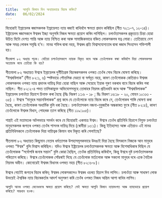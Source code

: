 ```yaml
---
title:  আপুনি কিমান দিন অন্যায়ভাৱে বিচাৰ কৰিব?
date:   06/02/2024
---
```


যিহোৱাই ইস্ৰায়েলৰ ৰজাসকলক ইস্ৰায়েলত ন্যায় ৰজাই ৰাখিবলৈ ক্ষমতা প্ৰদান কৰিছিল (গীত ৭২:১-৭, ১২-১৪)। ইষ্ট্ৰায়েলৰ ৰজাসকলে ঈশ্বৰৰ ইচ্ছা অনুসৰি নিজৰ ক্ষমতা প্ৰয়োগ কৰিব লাগিছিল। চলাওঁতাসকলৰ প্ৰকৃততে চিন্তা হোৱা উচিত যিটো দেশত শান্তি আৰু ন্যায় নিশ্চিত কৰা আৰু সামাজিকভাৱে বঞ্চিত লোকসকলৰ যত্ন লোৱা। তেতিয়াহে দেশ আৰু সমগ্ৰ লোকৰ সমৃদ্ধি হ’ব। মানৱ শক্তিৰ দ্বাৰা নহয়, ঈশ্বৰৰ প্ৰতি বিশ্বাসযোগ্যতাৰ দ্বাৰা ৰজাৰ সিংহাসন শক্তিশালী হয়।

`গীতমালা ৮২ অধ্যায় পঢ়ক। যেতিয়া চলাওঁতাসকলে ন্যায়ক বিকৃত কৰে আৰু তেওঁলোকক ৰক্ষা কৰিবলৈ দিয়া লোকসকলক অত্যাচাৰ কৰে তেতিয়া কি হয়?`

গীতমালা ৮২ অধ্যায়ত ঈশ্বৰে ইস্ৰায়েলৰ দুৰ্নীতিগ্ৰস্ত বিচাৰকসকলৰ ওপৰত তেওঁৰ সোধ বিচাৰ ঘোষণা কৰিছে। “ঈশ্বৰবিলাক” (গীত ৮২:১, ৬) স্পষ্টভাৱে পৌত্তলিক দেৱতা বা স্বৰ্গদূত নহয়, কাৰণ তেওঁলোকক কেতিয়াও ঈশ্বৰৰ লোকসকলৰ ওপৰত ন্যায় প্ৰদানৰ দায়িত্ব দিয়া হোৱা নাছিল আৰু সেয়েহে ইয়াক পূৰণ নকৰাৰ বাবে বিচাৰ কৰিব পৰা নাছিল। গীত ৮২:২-৪ পদত তালিকাভুক্ত  অভিযোগসমূহে তোৰাহৰ নিয়মৰ প্ৰতিধবনি কৰে আৰু “ঈশ্বৰবিলাকক” ইস্ৰায়েলৰ চলাওঁতা হিচাপে চিনাক্ত কৰা হৈছে (দ্বিঃ বিৱৰণ ১:১৬ - ১৮ ; দ্বিঃ বিৱৰণ ১৬:১৮ - ২০, যোহন  ১০:৩৩ - ৩৫) । ঈশ্বৰে “মানুহৰ সন্তানবিলাকক”  প্ৰশ্ন কৰে যে তেওঁলোকে ন্যায় বিচাৰ কৰে নে, তেওঁলোকৰ শাস্তি ঘোষণা কৰা হৈছে, কাৰণ তেওঁলোকক অধাৰ্মিক বুলি ধৰা হৈছে। চলাওঁতাসকল নজনা-নুবুজাকৈ অন্ধকাৰত ফুৰে (গীত ৮২:৫), কাৰণ তেওঁলোকে ঈশ্বৰৰ বিধান, পোহৰক ত্যাগ কৰিছে (গীত ১১৯:১০৫)।

শাস্ত্ৰই এই মতামতক অটলভাৱে সমৰ্থন কৰে যে যিহোৱাই একমাত্ৰ ঈশ্বৰ। ঈশ্বৰে তেওঁৰ প্ৰতিনিধি হিচাপে নিযুক্ত চলাওঁতা মানুহসকলক জগতৰ ওপৰত তেওঁৰ শাসনৰ দায়িত্ব দিয়ে (ৰোমীয়া ১৩:১)। কিন্তু ইতিহাসত আৰু এতিয়াও এই মানৱ প্ৰতিনিধিসকলে তেওঁলোকক দিয়া দায়িত্বক কিমান বাৰ বিকৃত কৰি পেলাইছে?

গীতমালা ৮২ অধ্যায়ত কিছুমান নেতাৰ ধৰ্মত্যাগক উপহাসমূলকভাৱে উদঙাই দিয়া হৈছে যিসকলে নিজকে আন মানুহৰ ওপৰত “ঈশ্বৰ” বুলি বিশ্বাস কৰিছিল। যদিও ঈশ্বৰে ইষ্ট্ৰায়েলৰ চলাওঁতাসকলক ক্ষমতা আৰু বিশেষাধিকাৰ দিছিল যে তেওঁলোকক “সৰ্বোপৰি জনাৰ সন্তান” বুলি কোৱা হৈছিল, তেওঁক প্ৰতিনিধিত্ব কৰিবলৈ, কিন্তু ঈশ্বৰে দুষ্ট চলাওঁতাসকলক পৰিত্যাগ কৰিছে। ঈশ্বৰে তেওঁলোকক সোঁৱৰাই দিছে যে তেওঁলোক মৰ্ত্যলোক আৰু সকলো মানুহৰ দৰে একে নৈতিক নিয়মৰ অধীন। কোনোৱেই ঈশ্বৰৰ বিধানৰ ওপৰত নহয় (গীত ৮২:৬-৮)।

ঈশ্বৰে গোটেই জগতৰ বিচাৰ কৰিব; ঈশ্বৰৰ লোকসকলেও ঈশ্বৰৰ ওচৰত হিচাপ দিব লাগিব। চলাওঁতা আৰু সাধাৰণ লোক উভয়েই ঐশ্বৰিক ন্যায় বিচাৰকৰ্তাৰ আদৰ্শ অনুসৰণ কৰি তেওঁৰ ওপৰত নিজৰ অন্তিম আশা ৰাখিব লাগিব।

`আপুনি আনৰ ওপৰত কেনেধৰণৰ ক্ষমতা প্ৰয়োগ কৰিছে? সেই ক্ষমতা আপুনি কিমান ন্যায়সংগত আৰু ন্যায্যভাৱে প্ৰয়োগ কৰিছে? সাৱধান হওক।`